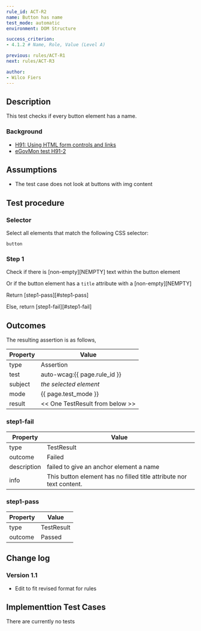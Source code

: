 ```yaml
---
rule_id: ACT-R2
name: Button has name
test_mode: automatic
environment: DOM Structure

success_criterion:
- 4.1.2 # Name, Role, Value (Level A)

previous: rules/ACT-R1
next: rules/ACT-R3

author:
- Wilco Fiers
---
```


## Description

This test checks if every button element has a name.

### Background

- [H91: Using HTML form controls and links](http://www.w3.org/TR/2014/NOTE-WCAG20-TECHS-20140311/H91.html)
- [eGovMon test H91-2](http://wiki.egovmon.no/wiki/SC4.1.2#ID:_H91-2)

## Assumptions

- The test case does not look at buttons with img content

## Test procedure

### Selector

Select all elements that match the following CSS selector:

    button

### Step 1

Check if there is [non-empty][NEMPTY] text within the button element

Or if the button element has a `title` attribute with a [non-empty][NEMPTY]

Return [step1-pass][#step1-pass]

Else, return [step1-fail][#step1-fail]

## Outcomes

<div class="collapsing" markdown="1" id="outcome-data">

The resulting assertion is as follows,

| Property | Value
|----------|----------
| type     | Assertion
| test     | auto-wcag:{{ page.rule_id }}
| subject  | *the selected element*
| mode     | {{ page.test_mode }}
| result   | << One TestResult from below >>

### step1-fail

| Property    | Value
|-------------|----------
| type        | TestResult
| outcome     | Failed
| description | failed to give an anchor element a name
| info        | This button element has no filled title attribute nor text content.

### step1-pass

| Property    | Value
|-------------|----------
| type        | TestResult
| outcome     | Passed

</div>

## Change log

<div class="collapsing" markdown="1" id="changelog-area">

### Version 1.1

- Edit to fit revised format for rules

</div>


## Implementtion Test Cases

<div class="collapsing" markdown="1" id="testcases-area">

There are currently no tests

</div>
